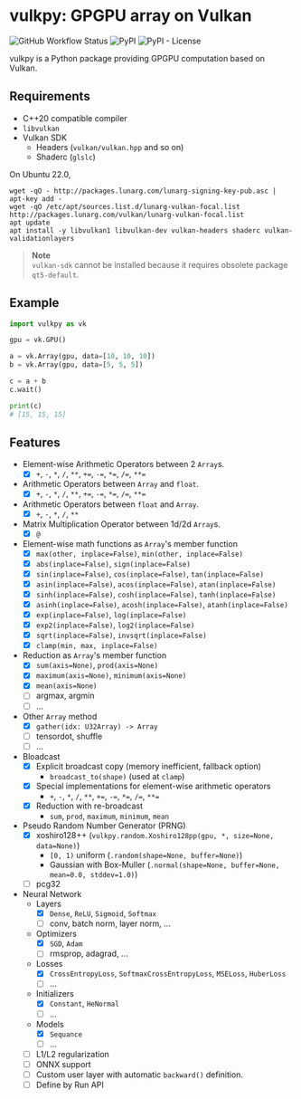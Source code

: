 # vulkpy: GPGPU array on Vulkan

![GitHub Workflow Status](https://img.shields.io/github/actions/workflow/status/ymd-h/vulkpy/vulkpy.yaml)
![PyPI](https://img.shields.io/pypi/v/vulkpy)
![PyPI - License](https://img.shields.io/pypi/l/vulkpy)

vulkpy is a Python package providing GPGPU computation based on Vulkan.


## Requirements

* C++20 compatible compiler
* `libvulkan`
* Vulkan SDK
  * Headers (`vulkan/vulkan.hpp` and so on)
  * Shaderc (`glslc`)


On Ubuntu 22.0,
```shell
wget -qO - http://packages.lunarg.com/lunarg-signing-key-pub.asc | apt-key add -
wget -qO /etc/apt/sources.list.d/lunarg-vulkan-focal.list http://packages.lunarg.com/vulkan/lunarg-vulkan-focal.list
apt update
apt install -y libvulkan1 libvulkan-dev vulkan-headers shaderc vulkan-validationlayers
```

> **Note**  
> `vulkan-sdk` cannot be installed because it requires obsolete package `qt5-default`.


## Example

```python
import vulkpy as vk

gpu = vk.GPU()

a = vk.Array(gpu, data=[10, 10, 10])
b = vk.Array(gpu, data=[5, 5, 5])

c = a + b
c.wait()

print(c)
# [15, 15, 15]
```

## Features

* Element-wise Arithmetic Operators between 2 `Array`s.
  * [x] `+`, `-`, `*`, `/`, `**`, `+=`, `-=`, `*=`, `/=`, `**=`
* Arithmetic Operators between `Array` and `float`.
  * [x] `+`, `-`, `*`, `/`, `**`, `+=`, `-=`, `*=`, `/=`, `**=`
* Arithmetic Operators between `float` and `Array`.
  * [x] `+`, `-`, `*`, `/`, `**`
* Matrix Multiplication Operator between 1d/2d `Array`s.
  * [x] `@`
* Element-wise math functions as `Array`'s member function
  * [x] `max(other, inplace=False)`, `min(other, inplace=False)`
  * [x] `abs(inplace=False)`, `sign(inplace=False)`
  * [x] `sin(inplace=False)`, `cos(inplace=False)`, `tan(inplace=False)`
  * [x] `asin(inplace=False)`, `acos(inplace=False)`, `atan(inplace=False)`
  * [x] `sinh(inplace=False)`, `cosh(inplace=False)`, `tanh(inplace=False)`
  * [x] `asinh(inplace=False)`, `acosh(inplace=False)`, `atanh(inplace=False)`
  * [x] `exp(inplace=False)`, `log(inplace=False)`
  * [x] `exp2(inplace=False)`, `log2(inplace=False)`
  * [x] `sqrt(inplace=False)`, `invsqrt(inplace=False)`
  * [x] `clamp(min, max, inplace=False)`
* Reduction as `Array`'s member function
  * [x] `sum(axis=None)`, `prod(axis=None)`
  * [x] `maximum(axis=None)`, `minimum(axis=None)`
  * [x] `mean(axis=None)`
  * [ ] argmax, argmin
  * [ ] ...
* Other `Array` method
  * [x] `gather(idx: U32Array) -> Array`
  * [ ] tensordot, shuffle
  * [ ] ...
* Bloadcast
  * [x] Explicit broadcast copy (memory inefficient, fallback option)
    * `broadcast_to(shape)` (used at `clamp`)
  * [x] Special implementations for element-wise arithmetic operators
    * `+`, `-`, `*`, `/`, `**`, `+=`, `-=`, `*=`, `/=`, `**=`
  * [x] Reduction with re-broadcast
    * `sum`, `prod`, `maximum`, `minimum`, `mean`
* Pseudo Random Number Generator (PRNG)
  * [x] xoshiro128++ (`vulkpy.random.Xoshiro128pp(gpu, *, size=None, data=None)`)
    * `[0, 1)` uniform (`.random(shape=None, buffer=None)`)
    * Gaussian with Box-Muller (`.normal(shape=None, buffer=None, mean=0.0, stddev=1.0)`)
  * [ ] pcg32
* Neural Network
  * Layers
    * [x] `Dense`, `ReLU`, `Sigmoid`, `Softmax`
    * [ ] conv, batch norm, layer norm, ...
  * Optimizers
    * [x] `SGD`, `Adam`
    * [ ] rmsprop, adagrad, ...
  * Losses
    * [x] `CrossEntropyLoss`, `SoftmaxCrossEntropyLoss`, `MSELoss`, `HuberLoss`
    * [ ] ...
  * Initializers
    * [x] `Constant`, `HeNormal`
    * [ ] ...
  * Models
    * [x] `Sequance`
    * [ ] ...
  * [ ] L1/L2 regularization
  * [ ] ONNX support
  * [ ] Custom user layer with automatic `backward()` definition.
  * [ ] Define by Run API
